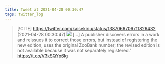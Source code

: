 ```yaml
---
title: Tweet at 2021-04-28 00:30:47
tags: twitter_log
---
```


> [!CITE] https://twitter.com/kaisekiriu/status/1387066706711826432 (2021-04-28 00:30:47)
> ![](https://twitter.com/kaisekiriu/status/1387066706711826432)
> [...] A publisher discovers errors in a work and reissues it to correct those errors, but instead of registering the new edition, uses the original ZooBank number; the revised edition is not available because it was not separately registered."
> https://t.co/V3kSQYp6lg
